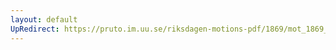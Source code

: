 ```yaml
---
layout: default
UpRedirect: https://pruto.im.uu.se/riksdagen-motions-pdf/1869/mot_1869__ak__344/mot_1869__ak__344-002.pdf
---
```

